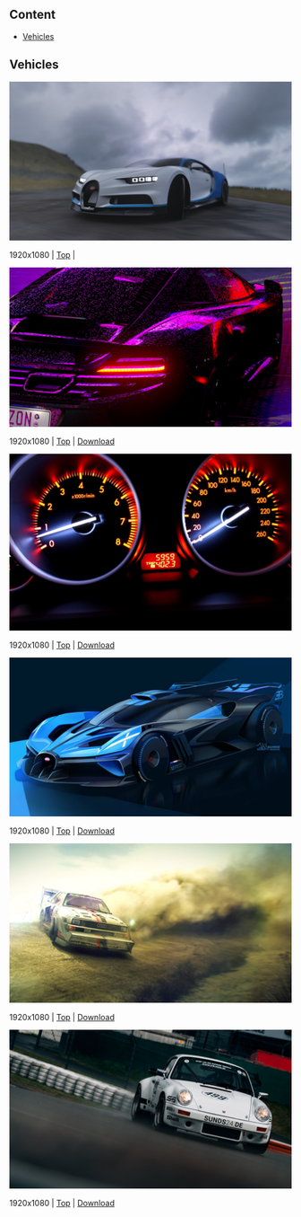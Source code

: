 ## Content

- [Vehicles](#vehicles)

## Vehicles

![1](/vehicles/1920x1080/1.jpg)

1920x1080 | [Top](#content) | <a href="https://raw.githubusercontent.com/Grizz1e/awesome-wallpapers/main/vehicles/1920x1080/1.jpg" download></a>

![2](/vehicles/1920x1080/2.jpg)

1920x1080 | [Top](#content) | [Download](https://raw.githubusercontent.com/Grizz1e/awesome-wallpapers/main/vehicles/1920x1080/2.jpg "download")

![3](/vehicles/1920x1080/3.jpg)

1920x1080 | [Top](#content) | [Download](https://raw.githubusercontent.com/Grizz1e/awesome-wallpapers/main/vehicles/1920x1080/3.jpg "download")

![4](/vehicles/1920x1080/4.jpg)

1920x1080 | [Top](#content) | [Download](https://raw.githubusercontent.com/Grizz1e/awesome-wallpapers/main/vehicles/1920x1080/4.jpg "download")

![5](/vehicles/1920x1080/5.jpg)

1920x1080 | [Top](#content) | [Download](https://raw.githubusercontent.com/Grizz1e/awesome-wallpapers/main/vehicles/1920x1080/5.jpg "download")

![6](/vehicles/1920x1080/6.jpg)

1920x1080 | [Top](#content) | [Download](https://raw.githubusercontent.com/Grizz1e/awesome-wallpapers/main/vehicles/1920x1080/6.jpg "download")